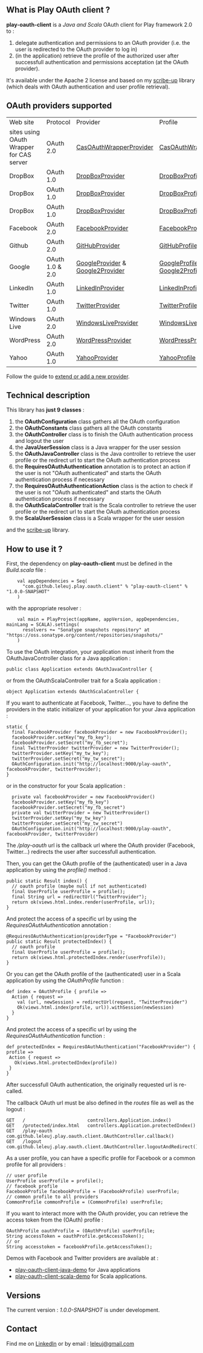 <h2>What is Play OAuth client ?</h2>

<b>play-oauth-client</b> is a <i>Java and Scala</i> OAuth client for Play framework 2.0 to :
<ol>
<li>delegate authentication and permissions to an OAuth provider (i.e. the user is redirected to the OAuth provider to log in)</li>
<li>(in the application) retrieve the profile of the authorized user after successfull authentication and permissions acceptation (at the OAuth provider).</li>
</ol>

It's available under the Apache 2 license and based on my <a href="https://github.com/leleuj/scribe-up">scribe-up</a> library (which deals with OAuth authentication and user profile retrieval).

<h2>OAuth providers supported</h2>

<table>
<tr><td>Web site</td><td>Protocol</td><td>Provider</td><td>Profile</td></tr>
<tr><td>sites using OAuth Wrapper for CAS server</td><td>OAuth 2.0</td><td><a href="http://javadoc.leleuj.cloudbees.net/scribe-up/1.3.0-SNAPSHOT/org/scribe/up/provider/impl/CasOAuthWrapperProvider.html">CasOAuthWrapperProvider</a></td><td><a href="http://javadoc.leleuj.cloudbees.net/scribe-up/1.3.0-SNAPSHOT/org/scribe/up/profile/casoauthwrapper/CasOAuthWrapperProfile.html">CasOAuthWrapperProfile</a></td></tr>
<tr><td>DropBox</td><td>OAuth 1.0</td><td><a href="http://javadoc.leleuj.cloudbees.net/scribe-up/1.3.0-SNAPSHOT/org/scribe/up/provider/impl/DropBoxProvider.html">DropBoxProvider</a></td><td><a href="http://javadoc.leleuj.cloudbees.net/scribe-up/1.3.0-SNAPSHOT/org/scribe/up/profile/dropbox/DropBoxProfile.html">DropBoxProfile</a></td></tr><tr><td>DropBox</td><td>OAuth 1.0</td><td><a href="http://javadoc.leleuj.cloudbees.net/scribe-up/1.3.0-SNAPSHOT/org/scribe/up/provider/impl/DropBoxProvider.html">DropBoxProvider</a></td><td><a href="http://javadoc.leleuj.cloudbees.net/scribe-up/1.3.0-SNAPSHOT/org/scribe/up/profile/dropbox/DropBoxProfile.html">DropBoxProfile</a></td></tr><tr><td>DropBox</td><td>OAuth 1.0</td><td><a href="http://javadoc.leleuj.cloudbees.net/scribe-up/1.3.0-SNAPSHOT/org/scribe/up/provider/impl/DropBoxProvider.html">DropBoxProvider</a></td><td><a href="http://javadoc.leleuj.cloudbees.net/scribe-up/1.3.0-SNAPSHOT/org/scribe/up/profile/dropbox/DropBoxProfile.html">DropBoxProfile</a></td></tr>
<tr><td>Facebook</td><td>OAuth 2.0</td><td><a href="http://javadoc.leleuj.cloudbees.net/scribe-up/1.3.0-SNAPSHOT/org/scribe/up/provider/impl/FacebookProvider.html">FacebookProvider</a></td><td><a href="http://javadoc.leleuj.cloudbees.net/scribe-up/1.3.0-SNAPSHOT/org/scribe/up/profile/facebook/FacebookProfile.html">FacebookProfile</a></td></tr>
<tr><td>Github</td><td>OAuth 2.0</td><td><a href="http://javadoc.leleuj.cloudbees.net/scribe-up/1.3.0-SNAPSHOT/org/scribe/up/provider/impl/GitHubProvider.html">GitHubProvider</a></td><td><a href="http://javadoc.leleuj.cloudbees.net/scribe-up/1.3.0-SNAPSHOT/org/scribe/up/profile/github/GitHubProfile.html">GitHubProfile</a></td></tr>
<tr><td>Google</td><td>OAuth 1.0 & 2.0</td><td><a href="http://javadoc.leleuj.cloudbees.net/scribe-up/1.3.0-SNAPSHOT/org/scribe/up/provider/impl/GoogleProvider.html">GoogleProvider</a> & <a href="http://javadoc.leleuj.cloudbees.net/scribe-up/1.3.0-SNAPSHOT/org/scribe/up/provider/impl/Google2Provider.html">Google2Provider</a></td><td><a href="http://javadoc.leleuj.cloudbees.net/scribe-up/1.3.0-SNAPSHOT/org/scribe/up/profile/google/GoogleProfile.html">GoogleProfile</a> & <a href="http://javadoc.leleuj.cloudbees.net/scribe-up/1.3.0-SNAPSHOT/org/scribe/up/profile/google2/Google2Profile.html">Google2Profile</a></td></tr>
<tr><td>LinkedIn</td><td>OAuth 1.0</td><td><a href="http://javadoc.leleuj.cloudbees.net/scribe-up/1.3.0-SNAPSHOT/org/scribe/up/provider/impl/LinkedInProvider.html">LinkedInProvider</a></td><td><a href="http://javadoc.leleuj.cloudbees.net/scribe-up/1.3.0-SNAPSHOT/org/scribe/up/profile/linkedin/LinkedInProfile.html">LinkedInProfile</a></td></tr>
<tr><td>Twitter</td><td>OAuth 1.0</td><td><a href="http://javadoc.leleuj.cloudbees.net/scribe-up/1.3.0-SNAPSHOT/org/scribe/up/provider/impl/TwitterProvider.html">TwitterProvider</a></td><td><a href="http://javadoc.leleuj.cloudbees.net/scribe-up/1.3.0-SNAPSHOT/org/scribe/up/profile/twitter/TwitterProfile.html">TwitterProfile</a></td></tr>
<tr><td>Windows Live</td><td>OAuth 2.0</td><td><a href="http://javadoc.leleuj.cloudbees.net/scribe-up/1.3.0-SNAPSHOT/org/scribe/up/provider/impl/WindowsLiveProvider.html">WindowsLiveProvider</a></td><td><a href="http://javadoc.leleuj.cloudbees.net/scribe-up/1.3.0-SNAPSHOT/org/scribe/up/profile/windowslive/WindowsLiveProfile.html">WindowsLiveProfile</a></td></tr>
<tr><td>WordPress</td><td>OAuth 2.0</td><td><a href="http://javadoc.leleuj.cloudbees.net/scribe-up/1.3.0-SNAPSHOT/org/scribe/up/provider/impl/WordPressProvider.html">WordPressProvider</a></td><td><a href="http://javadoc.leleuj.cloudbees.net/scribe-up/1.3.0-SNAPSHOT/org/scribe/up/profile/wordpress/WordPressProfile.html">WordPressProfile</a></td></tr>
<tr><td>Yahoo</td><td>OAuth 1.0</td><td><a href="http://javadoc.leleuj.cloudbees.net/scribe-up/1.3.0-SNAPSHOT/org/scribe/up/provider/impl/YahooProvider.html">YahooProvider</a></td><td><a href="http://javadoc.leleuj.cloudbees.net/scribe-up/1.3.0-SNAPSHOT/org/scribe/up/profile/yahoo/YahooProfile.html">YahooProfile</a></td></tr>
</table>

Follow the guide to <a href="https://github.com/leleuj/scribe-up/wiki/Extend-or-add-a-new-provider">extend or add a new provider</a>.

<h2>Technical description</h2>

This library has <b>just 9 classes</b> :
<ol>
<li>the <b>OAuthConfiguration</b> class gathers all the OAuth configuration</li>
<li>the <b>OAuthConstants</b> class gathers all the OAuth constants</li>
<li>the <b>OAuthController</b> class is to finish the OAuth authentication process and logout the user</li>
<li>the <b>JavaUserSession</b> class is a Java wrapper for the user session</li>
<li>the <b>OAuthJavaController</b> class is the Java controller to retrieve the user profile or the redirect url to start the OAuth authentication process</li>
<li>the <b>RequiresOAuthAuthentication</b> annotation is to protect an action if the user is not "OAuth authenticated" and starts the OAuth authentication process if necessary</li>
<li>the <b>RequiresOAuthAuthenticationAction</b> class is the action to check if the user is not "OAuth authenticated" and starts the OAuth authentication process if necessary</li>
<li>the <b>OAuthScalaController</b> trait is the Scala controller to retrieve the user profile or the redirect url to start the OAuth authentication process</li>
<li>the <b>ScalaUserSession</b> class is a Scala wrapper for the user session</li>
</ol>

and the <a href="https://github.com/leleuj/scribe-up">scribe-up</a> library.

<h2>How to use it ?</h2>

First, the dependency on <b>play-oauth-client</b> must be defined in the <i>Build.scala</i> file :
<pre><code>    val appDependencies = Seq(
      "com.github.leleuj.play.oauth.client" % "play-oauth-client" % "1.0.0-SNAPSHOT"
    )</code></pre>
with the appropriate resolver :
<pre><code>    val main = PlayProject(appName, appVersion, appDependencies, mainLang = SCALA).settings(
      resolvers += "Sonatype snapshots repository" at "https://oss.sonatype.org/content/repositories/snapshots/"
    )</code></pre>

To use the OAuth integration, your application must inherit from the OAuthJavaController class for a Java application :
<pre><code>public class Application extends OAuthJavaController {</code></pre>
or from the OAuthScalaController trait for a Scala application :
<pre><code>object Application extends OAuthScalaController {</code></pre>

If you want to authenticate at Facebook, Twitter..., you have to define the providers in the static initializer of your application for your Java application :
<pre><code>static {
  final FacebookProvider facebookProvider = new FacebookProvider();
  facebookProvider.setKey("my_fb_key");
  facebookProvider.setSecret("my_fb_secret");
  final TwitterProvider twitterProvider = new TwitterProvider();
  twitterProvider.setKey("my_tw_key");
  twitterProvider.setSecret("my_tw_secret");
  OAuthConfiguration.init("http://localhost:9000/play-oauth", facebookProvider, twitterProvider);
}</code></pre>
or in the constructor for your Scala application :
<pre><code>  private val facebookProvider = new FacebookProvider()
  facebookProvider.setKey("my_fb_key")
  facebookProvider.setSecret("my_fb_secret")
  private val twitterProvider = new TwitterProvider()
  twitterProvider.setKey("my_tw_key")
  twitterProvider.setSecret("my_tw_secret")
  OAuthConfiguration.init("http://localhost:9000/play-oauth", facebookProvider, twitterProvider)</code></pre>
  
The <i>/play-oauth</i> url is the callback url where the OAuth provider (Facebook, Twitter...) redirects the user after successfull authentication.

Then, you can get the OAuth profile of the (authenticated) user in a Java application by using the <i>profile()</i> method :
<pre><code>public static Result index() {
  // oauth profile (maybe null if not authenticated)
  final UserProfile userProfile = profile();
  final String url = redirectUrl("TwitterProvider");
  return ok(views.html.index.render(userProfile, url));
}</code></pre>
And protect the access of a specific url by using the <i>RequiresOAuthAuthentication</i> annotation :
<pre><code>@RequiresOAuthAuthentication(providerType = "FacebookProvider")
public static Result protectedIndex() {
  // oauth profile
  final UserProfile userProfile = profile();
  return ok(views.html.protectedIndex.render(userProfile));
}</code></pre>

Or you can get the OAuth profile of the (authenticated) user in a Scala application by using the <i>OAuthProfile</i> function :
<pre><code>def index = OAuthProfile { profile =>
  Action { request =>
    val (url, newSession) = redirectUrl(request, "TwitterProvider")
    Ok(views.html.index(profile, url)).withSession(newSession)
  }
}</code></pre>
And protect the access of a specific url by using the <i>RequiresOAuthAuthentication</i> function :
<pre><code>def protectedIndex = RequiresOAuthAuthentication("FacebookProvider") { profile =>
 Action { request =>
   Ok(views.html.protectedIndex(profile))
 }
}</code></pre>

After successfull OAuth authentication, the originally requested url is re-called.

The callback OAuth url must be also defined in the <i>routes</i> file as well as the logout :
<pre><code>GET   /                       controllers.Application.index()
GET   /protected/index.html   controllers.Application.protectedIndex()
GET   /play-oauth             com.github.leleuj.play.oauth.client.OAuthController.callback()
GET   /logout                 com.github.leleuj.play.oauth.client.OAuthController.logoutAndRedirect()</code></pre>

As a user profile, you can have a specific profile for Facebook or a common profile for all providers :
<pre><code>// user profile
UserProfile userProfile = profile();
// facebook profile
FacebookProfile facebookProfile = (FacebookProfile) userProfile;
// common profile to all providers
CommonProfile commonProfile = (CommonProfile) userProfile;</code></pre>
If you want to interact more with the OAuth provider, you can retrieve the access token from the (OAuth) profile :
<pre><code>OAuthProfile oauthProfile = (OAuthProfile) userProfile;
String accessToken = oauthProfile.getAccessToken();
// or
String accesstoken = facebookProfile.getAccessToken();</code></pre>

Demos with Facebook and Twitter providers are available at :
- <a href="https://github.com/leleuj/play-oauth-client-java-demo">play-oauth-client-java-demo</a> for Java applications
- <a href="https://github.com/leleuj/play-oauth-client-scala-demo">play-oauth-client-scala-demo</a> for Scala applications.

<h2>Versions</h2>

The current version : <i>1.0.0-SNAPSHOT</i> is under development.

<h2>Contact</h2>

Find me on <a href="http://www.linkedin.com/in/jleleu">LinkedIn</a> or by email : leleuj@gmail.com

